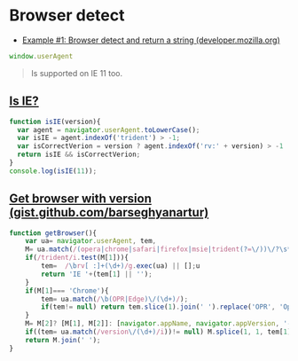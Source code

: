 # Browser detect

* [Example #1: Browser detect and return a string (developer.mozilla.org)](https://developer.mozilla.org/en-US/docs/Web/API/Window/navigator#Example_1_Browser_detect_and_return_a_string)

```js
window.userAgent
```
> Is supported on IE 11 too.

## [Is IE?](https://jsfiddle.net/janis_rullis/g90shuez/)


```js
function isIE(version){
  var agent = navigator.userAgent.toLowerCase();
  var isIE = agent.indexOf('trident') > -1;
  var isCorrectVerion = version ? agent.indexOf('rv:' + version) > -1 : true;
  return isIE && isCorrectVerion;
}
console.log(isIE(11));
```

## [Get browser with version (gist.github.com/barseghyanartur)](https://gist.github.com/barseghyanartur/366ab52a19d92e06bc42)

```js
function getBrowser(){
	var ua= navigator.userAgent, tem,
	M= ua.match(/(opera|chrome|safari|firefox|msie|trident(?=\/))\/?\s*(\d+)/i) || [];
	if(/trident/i.test(M[1])){
		tem=  /\brv[ :]+(\d+)/g.exec(ua) || [];u
		return 'IE '+(tem[1] || '');
	}
	if(M[1]=== 'Chrome'){
		tem= ua.match(/\b(OPR|Edge)\/(\d+)/);
		if(tem!= null) return tem.slice(1).join(' ').replace('OPR', 'Opera');
	}
	M= M[2]? [M[1], M[2]]: [navigator.appName, navigator.appVersion, '-?'];
	if((tem= ua.match(/version\/(\d+)/i))!= null) M.splice(1, 1, tem[1]);
	return M.join(' ');
}
```